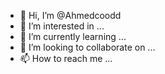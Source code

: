 - 👋 Hi, I’m @Ahmedcoodd
- 👀 I’m interested in ...
- 🌱 I’m currently learning ...
- 💞️ I’m looking to collaborate on ...
- 📫 How to reach me ...

<!---
Ahmedcoodd/Ahmedcoodd is a ✨ special ✨ repository because its `README.md` (this file) appears on your GitHub profile.
i am about to start my greatest journey in learning codding
You can click the Preview link to take a look at your changes.
--->
